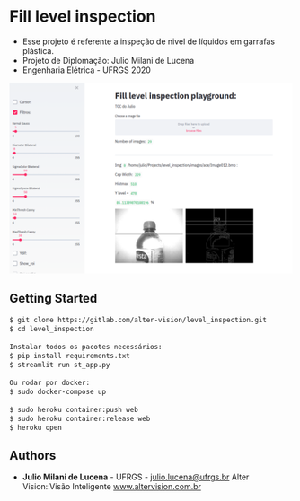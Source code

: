 # Fill level inspection

- Esse projeto é referente a inspeção de nivel de líquidos em garrafas plástica.
- Projeto de Diplomação: Julio Milani de Lucena 
- Engenharia Elétrica - UFRGS 2020

![](out/sample.png)

## Getting Started
```
$ git clone https://gitlab.com/alter-vision/level_inspection.git
$ cd level_inspection

Instalar todos os pacotes necessários:
$ pip install requirements.txt
$ streamlit run st_app.py

Ou rodar por docker:
$ sudo docker-compose up

$ sudo heroku container:push web
$ sudo heroku container:release web
$ heroku open
```

## Authors

* **Julio Milani de Lucena** - UFRGS - julio.lucena@ufrgs.br
Alter Vision::Visão Inteligente
www.altervision.com.br 
